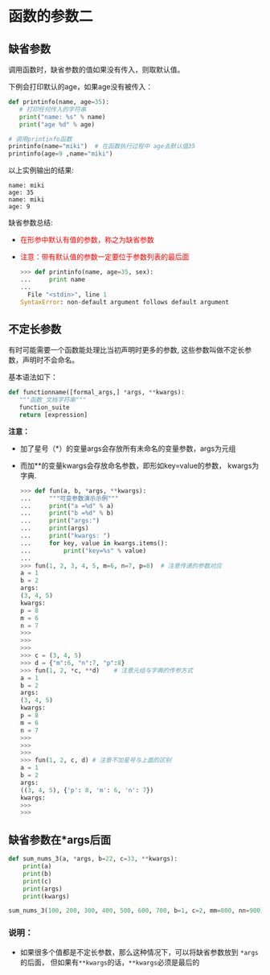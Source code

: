 # 函数的参数二

## 缺省参数

调用函数时，缺省参数的值如果没有传入，则取默认值。

下例会打印默认的age，如果age没有被传入：

```python
def printinfo(name, age=35):
   # 打印任何传入的字符串
   print("name: %s" % name)
   print("age %d" % age)

# 调用printinfo函数
printinfo(name="miki")  # 在函数执行过程中 age去默认值35
printinfo(age=9 ,name="miki")
```
以上实例输出的结果:
```
name: miki
age: 35
name: miki
age: 9
```

缺省参数总结:

- <font color='red'>在形参中默认有值的参数，称之为缺省参数</font>


- <font color='red'>注意：带有默认值的参数一定要位于参数列表的最后面</font>

  ```python
  >>> def printinfo(name, age=35, sex):
  ...     print name
  ...
    File "<stdin>", line 1
  SyntaxError: non-default argument follows default argument
  ```

## 不定长参数
有时可能需要一个函数能处理比当初声明时更多的参数, 这些参数叫做不定长参数，声明时不会命名。

基本语法如下：

```python
def functionname([formal_args,] *args, **kwargs):
   """函数_文档字符串"""
   function_suite
   return [expression]
```

**注意：**

- 加了星号（*）的变量args会存放所有未命名的变量参数，args为元组

- 而加**的变量kwargs会存放命名参数，即形如key=value的参数， kwargs为字典.

  ```python
  >>> def fun(a, b, *args, **kwargs):
  ...     """可变参数演示示例"""
  ...     print("a =%d" % a)
  ...     print("b =%d" % b)
  ...     print("args:")
  ...     print(args)
  ...     print("kwargs: ")
  ...     for key, value in kwargs.items():
  ...         print("key=%s" % value)
  ...
  >>> fun(1, 2, 3, 4, 5, m=6, n=7, p=8)  # 注意传递的参数对应
  a = 1
  b = 2
  args:
  (3, 4, 5)
  kwargs:
  p = 8
  m = 6
  n = 7
  >>>
  >>>
  >>>
  >>> c = (3, 4, 5)
  >>> d = {"m":6, "n":7, "p":8}
  >>> fun(1, 2, *c, **d)    # 注意元组与字典的传参方式
  a = 1
  b = 2
  args:
  (3, 4, 5)
  kwargs:
  p = 8
  m = 6
  n = 7
  >>>
  >>>
  >>>
  >>> fun(1, 2, c, d) # 注意不加星号与上面的区别
  a = 1
  b = 2
  args:
  ((3, 4, 5), {'p': 8, 'm': 6, 'n': 7})
  kwargs:
  >>>
  >>>
  ```

##  缺省参数在*args后面

```python
def sum_nums_3(a, *args, b=22, c=33, **kwargs):
    print(a)
    print(b)
    print(c)
    print(args)
    print(kwargs)

sum_nums_3(100, 200, 300, 400, 500, 600, 700, b=1, c=2, mm=800, nn=900)
```

### 说明：

- 如果很多个值都是不定长参数，那么这种情况下，可以将缺省参数放到 ``*args``的后面， 但如果有``**kwargs``的话，``**kwargs``必须是最后的
